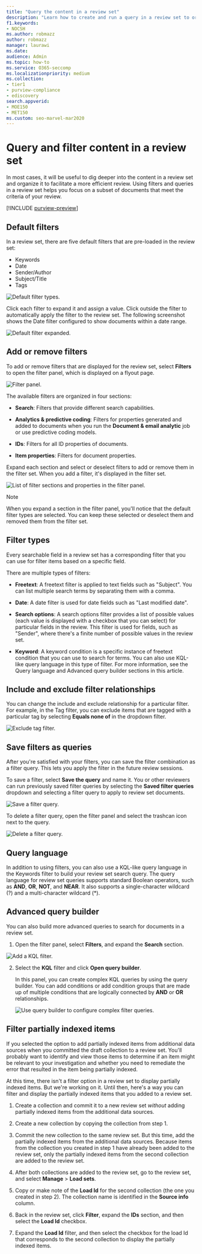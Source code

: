 ```yaml
---
title: "Query the content in a review set"
description: "Learn how to create and run a query in a review set to organize content for a more efficient review in a Microsoft Purview eDiscovery (Premium) case."
f1.keywords:
- NOCSH
ms.author: robmazz
author: robmazz
manager: laurawi
ms.date: 
audience: Admin
ms.topic: how-to
ms.service: O365-seccomp
ms.localizationpriority: medium
ms.collection:
- tier1
- purview-compliance
- ediscovery
search.appverid: 
- MOE150
- MET150
ms.custom: seo-marvel-mar2020
---
```


# Query and filter content in a review set

In most cases, it will be useful to dig deeper into the content in a review set and organize it to facilitate a more efficient review. Using filters and queries in a review set helps you focus on a subset of documents that meet the criteria of your review.

[!INCLUDE [purview-preview](../includes/purview-preview.md)]

## Default filters

In a review set, there are five default filters that are pre-loaded in the review set:

- Keywords
- Date
- Sender/Author
- Subject/Title
- Tags

![Default filter types.](../media/DefaultFilterTypes.png)

Click each filter to expand it and assign a value. Click outside the filter to automatically apply the filter to the review set. The following screenshot shows the Date filter configured to show documents within a date range.

![Default filter expanded.](../media/ExpandedFilter.png)

## Add or remove filters

To add or remove filters that are displayed for the review set, select **Filters** to open the filter panel, which is displayed on a flyout page. 

![Filter panel.](../media/FilterPanel.png)

The available filters are organized in four sections:

- **Search**: Filters that provide different search capabilities.

- **Analytics & predictive coding**: Filters for properties generated and added to documents when you run the **Document & email analytic** job or use predictive coding models.

- **IDs**: Filters for all ID properties of documents.

- **Item properties**: Filters for document properties. 

Expand each section and select or deselect filters to add or remove them in the filter set. When you add a filter, it's displayed in the filter set. 

![List of filter sections and properties in the filter panel.](../media/FilterPanel2.png)

> [!NOTE]
> When you expand a section in the filter panel, you'll notice that the default filter types are selected. You can keep these selected or deselect them and removed them from the filter set. 

## Filter types

Every searchable field in a review set has a corresponding filter that you can use for filter items based on a specific field.

There are multiple types of filters:

- **Freetext**: A freetext filter is applied to text fields such as "Subject". You can list multiple search terms by separating them with a comma.

- **Date**: A date filter is used for date fields such as "Last modified date".

- **Search options**: A search options filter provides a list of possible values (each value is displayed with a checkbox that you can select) for particular fields in the review. This filter is used for fields, such as "Sender", where there's a finite number of possible values in the review set.

- **Keyword**: A keyword condition is a specific instance of freetext condition that you can use to search for terms. You can also use KQL-like query language in this type of filter. For more information, see the Query language and Advanced query builder sections in this article.

## Include and exclude filter relationships

You can change the include and exclude relationship for a particular filter. For example, in the Tag filter, you can exclude items that are tagged with a particular tag by selecting **Equals none of** in the dropdown filter. 

![Exclude tag filter.](../media/TagFilterExclude.png)

## Save filters as queries

After you're satisfied with your filters, you can save the filter combination as a filter query. This lets you apply the filter in the future review sessions.

To save a filter, select **Save the query** and name it. You or other reviewers can run previously saved filter queries by selecting the **Saved filter queries** dropdown and selecting a filter query to apply to review set documents. 

![Save a filter query.](../media/SaveFilterQuery.png)

To delete a filter query, open the filter panel and select the trashcan icon next to the query.

![Delete a filter query.](../media/DeleteFilterQuery.png)

## Query language

In addition to using filters, you can also use a KQL-like query language in the Keywords filter to build your review set search query. The query language for review set queries supports standard Boolean operators, such as **AND**, **OR**, **NOT**, and **NEAR**. It also supports a single-character wildcard (?) and a multi-character wildcard (*).

## Advanced query builder

You can also build more advanced queries to search for documents in a review set.

1. Open the filter panel, select **Filters**, and expand the **Search** section.

  ![Add a KQL filter.](../media/AddKQLFilter.png)

2. Select the **KQL** filter and click **Open query builder**.

   In this panel, you can create complex KQL queries by using the query builder. You can add conditions or add condition groups that are made up of multiple conditions that are logically connected by **AND** or **OR** relationships.

   ![Use query builder to configure complex filter queries.](../media/ComplexQuery.png)

## Filter partially indexed items

If you selected the option to add partially indexed items from additional data sources when you committed the draft collection to a review set. You'll probably want to identify and view those items to determine if an item might be relevant to your investigation and whether you need to remediate the error that resulted in the item being partially indexed.

At this time, there isn't a filter option in a review set to display partially indexed items. But we're working on it. Until then, here's a way you can filter and display the partially indexed items that you added to a review set.

1. Create a collection and commit it to a new review set *without* adding partially indexed items from the additional data sources.

2. Create a new collection by copying the collection from step 1.

3. Commit the new collection to the same review set. But this time, add the partially indexed items from the additional data sources. Because items from the collection you created in step 1 have already been added to the review set, only the partially indexed items from the second collection are added to the review set.

4. After both collections are added to the review set, go to the review set, and select **Manage** > **Load sets**.

5. Copy or make note of the **Load Id** for the second collection (the one you created in step 2). The collection name is identified in the **Source info** column.

6. Back in the review set, click **Filter**, expand the **IDs** section, and then select the **Load Id** checkbox.

7. Expand the **Load Id** filter, and then select the checkbox for the load Id that corresponds to the second collection to display the partially indexed items.
